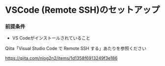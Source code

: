 # VSCode (Remote SSH)のセットアップ

### 前提条件
- VS Codeがインストールされていること

Qiita「Visual Studio Code で Remote SSH する」あたりを参照ください

https://qiita.com/nlog2n2/items/1d1358f6913249f3e186

